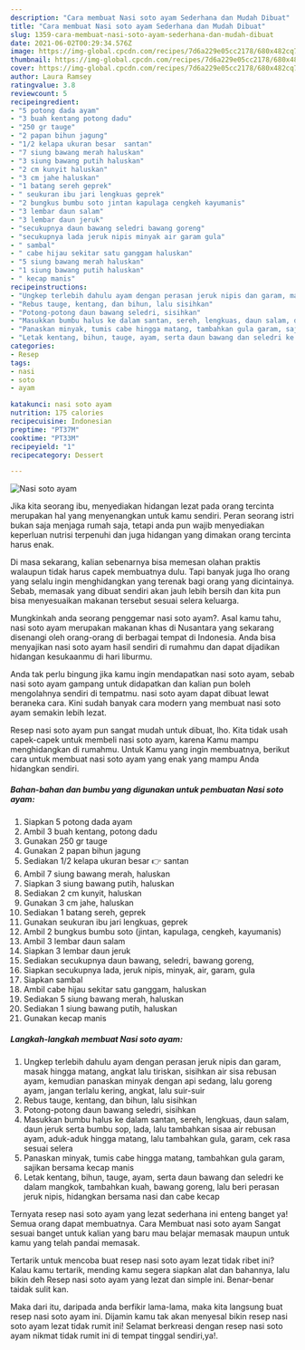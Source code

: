 ```yaml
---
description: "Cara membuat Nasi soto ayam Sederhana dan Mudah Dibuat"
title: "Cara membuat Nasi soto ayam Sederhana dan Mudah Dibuat"
slug: 1359-cara-membuat-nasi-soto-ayam-sederhana-dan-mudah-dibuat
date: 2021-06-02T00:29:34.576Z
image: https://img-global.cpcdn.com/recipes/7d6a229e05cc2178/680x482cq70/nasi-soto-ayam-foto-resep-utama.jpg
thumbnail: https://img-global.cpcdn.com/recipes/7d6a229e05cc2178/680x482cq70/nasi-soto-ayam-foto-resep-utama.jpg
cover: https://img-global.cpcdn.com/recipes/7d6a229e05cc2178/680x482cq70/nasi-soto-ayam-foto-resep-utama.jpg
author: Laura Ramsey
ratingvalue: 3.8
reviewcount: 5
recipeingredient:
- "5 potong dada ayam"
- "3 buah kentang potong dadu"
- "250 gr tauge"
- "2 papan bihun jagung"
- "1/2 kelapa ukuran besar  santan"
- "7 siung bawang merah haluskan"
- "3 siung bawang putih haluskan"
- "2 cm kunyit haluskan"
- "3 cm jahe haluskan"
- "1 batang sereh geprek"
- " seukuran ibu jari lengkuas geprek"
- "2 bungkus bumbu soto jintan kapulaga cengkeh kayumanis"
- "3 lembar daun salam"
- "3 lembar daun jeruk"
- "secukupnya daun bawang seledri bawang goreng"
- "secukupnya lada jeruk nipis minyak air garam gula"
- " sambal"
- " cabe hijau sekitar satu ganggam haluskan"
- "5 siung bawang merah haluskan"
- "1 siung bawang putih haluskan"
- " kecap manis"
recipeinstructions:
- "Ungkep terlebih dahulu ayam dengan perasan jeruk nipis dan garam, masak hingga matang, angkat lalu tiriskan, sisihkan air sisa rebusan ayam, kemudian panaskan minyak dengan api sedang, lalu goreng ayam, jangan terlalu kering, angkat, lalu suir-suir"
- "Rebus tauge, kentang, dan bihun, lalu sisihkan"
- "Potong-potong daun bawang seledri, sisihkan"
- "Masukkan bumbu halus ke dalam santan, sereh, lengkuas, daun salam, daun jeruk serta bumbu sop, lada, lalu tambahkan sisaa air rebusan ayam, aduk-aduk hingga matang, lalu tambahkan gula, garam, cek rasa sesuai selera"
- "Panaskan minyak, tumis cabe hingga matang, tambahkan gula garam, sajikan bersama kecap manis"
- "Letak kentang, bihun, tauge, ayam, serta daun bawang dan seledri ke dalam mangkok, tambahkan kuah, bawang goreng, lalu beri perasan jeruk nipis, hidangkan bersama nasi dan cabe kecap"
categories:
- Resep
tags:
- nasi
- soto
- ayam

katakunci: nasi soto ayam 
nutrition: 175 calories
recipecuisine: Indonesian
preptime: "PT37M"
cooktime: "PT33M"
recipeyield: "1"
recipecategory: Dessert

---
```



![Nasi soto ayam](https://img-global.cpcdn.com/recipes/7d6a229e05cc2178/680x482cq70/nasi-soto-ayam-foto-resep-utama.jpg)

Jika kita seorang ibu, menyediakan hidangan lezat pada orang tercinta merupakan hal yang menyenangkan untuk kamu sendiri. Peran seorang istri bukan saja menjaga rumah saja, tetapi anda pun wajib menyediakan keperluan nutrisi terpenuhi dan juga hidangan yang dimakan orang tercinta harus enak.

Di masa  sekarang, kalian sebenarnya bisa memesan olahan praktis walaupun tidak harus capek membuatnya dulu. Tapi banyak juga lho orang yang selalu ingin menghidangkan yang terenak bagi orang yang dicintainya. Sebab, memasak yang dibuat sendiri akan jauh lebih bersih dan kita pun bisa menyesuaikan makanan tersebut sesuai selera keluarga. 



Mungkinkah anda seorang penggemar nasi soto ayam?. Asal kamu tahu, nasi soto ayam merupakan makanan khas di Nusantara yang sekarang disenangi oleh orang-orang di berbagai tempat di Indonesia. Anda bisa menyajikan nasi soto ayam hasil sendiri di rumahmu dan dapat dijadikan hidangan kesukaanmu di hari liburmu.

Anda tak perlu bingung jika kamu ingin mendapatkan nasi soto ayam, sebab nasi soto ayam gampang untuk didapatkan dan kalian pun boleh mengolahnya sendiri di tempatmu. nasi soto ayam dapat dibuat lewat beraneka cara. Kini sudah banyak cara modern yang membuat nasi soto ayam semakin lebih lezat.

Resep nasi soto ayam pun sangat mudah untuk dibuat, lho. Kita tidak usah capek-capek untuk membeli nasi soto ayam, karena Kamu mampu menghidangkan di rumahmu. Untuk Kamu yang ingin membuatnya, berikut cara untuk membuat nasi soto ayam yang enak yang mampu Anda hidangkan sendiri.

<!--inarticleads1-->

##### Bahan-bahan dan bumbu yang digunakan untuk pembuatan Nasi soto ayam:

1. Siapkan 5 potong dada ayam
1. Ambil 3 buah kentang, potong dadu
1. Gunakan 250 gr tauge
1. Gunakan 2 papan bihun jagung
1. Sediakan 1/2 kelapa ukuran besar 👉 santan
1. Ambil 7 siung bawang merah, haluskan
1. Siapkan 3 siung bawang putih, haluskan
1. Sediakan 2 cm kunyit, haluskan
1. Gunakan 3 cm jahe, haluskan
1. Sediakan 1 batang sereh, geprek
1. Gunakan  seukuran ibu jari lengkuas, geprek
1. Ambil 2 bungkus bumbu soto (jintan, kapulaga, cengkeh, kayumanis)
1. Ambil 3 lembar daun salam
1. Siapkan 3 lembar daun jeruk
1. Sediakan secukupnya daun bawang, seledri, bawang goreng,
1. Siapkan secukupnya lada, jeruk nipis, minyak, air, garam, gula
1. Siapkan  sambal
1. Ambil  cabe hijau sekitar satu ganggam, haluskan
1. Sediakan 5 siung bawang merah, haluskan
1. Sediakan 1 siung bawang putih, haluskan
1. Gunakan  kecap manis




<!--inarticleads2-->

##### Langkah-langkah membuat Nasi soto ayam:

1. Ungkep terlebih dahulu ayam dengan perasan jeruk nipis dan garam, masak hingga matang, angkat lalu tiriskan, sisihkan air sisa rebusan ayam, kemudian panaskan minyak dengan api sedang, lalu goreng ayam, jangan terlalu kering, angkat, lalu suir-suir
1. Rebus tauge, kentang, dan bihun, lalu sisihkan
1. Potong-potong daun bawang seledri, sisihkan
1. Masukkan bumbu halus ke dalam santan, sereh, lengkuas, daun salam, daun jeruk serta bumbu sop, lada, lalu tambahkan sisaa air rebusan ayam, aduk-aduk hingga matang, lalu tambahkan gula, garam, cek rasa sesuai selera
1. Panaskan minyak, tumis cabe hingga matang, tambahkan gula garam, sajikan bersama kecap manis
1. Letak kentang, bihun, tauge, ayam, serta daun bawang dan seledri ke dalam mangkok, tambahkan kuah, bawang goreng, lalu beri perasan jeruk nipis, hidangkan bersama nasi dan cabe kecap




Ternyata resep nasi soto ayam yang lezat sederhana ini enteng banget ya! Semua orang dapat membuatnya. Cara Membuat nasi soto ayam Sangat sesuai banget untuk kalian yang baru mau belajar memasak maupun untuk kamu yang telah pandai memasak.

Tertarik untuk mencoba buat resep nasi soto ayam lezat tidak ribet ini? Kalau kamu tertarik, mending kamu segera siapkan alat dan bahannya, lalu bikin deh Resep nasi soto ayam yang lezat dan simple ini. Benar-benar taidak sulit kan. 

Maka dari itu, daripada anda berfikir lama-lama, maka kita langsung buat resep nasi soto ayam ini. Dijamin kamu tak akan menyesal bikin resep nasi soto ayam lezat tidak rumit ini! Selamat berkreasi dengan resep nasi soto ayam nikmat tidak rumit ini di tempat tinggal sendiri,ya!.

